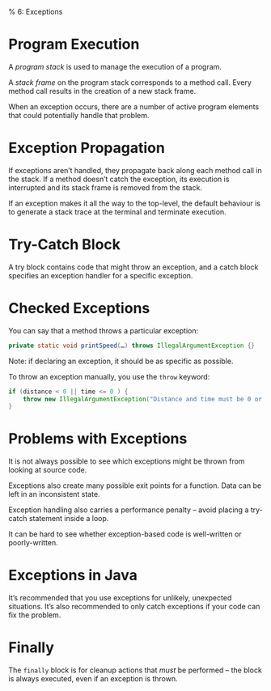 % 6: Exceptions

# Program Execution

A *program stack* is used to manage the execution of a program.

A *stack frame* on the program stack corresponds to a method call. Every method call results in the creation of a new stack frame.

When an exception occurs, there are a number of active program elements that could potentially handle that problem.

# Exception Propagation

If exceptions aren’t handled, they propagate back along each method call in the stack. If a method doesn’t catch the exception, its execution is interrupted and its stack frame is removed from the stack.

If an exception makes it all the way to the top-level, the default behaviour is to generate a stack trace at the terminal and terminate execution.

# Try-Catch Block

A try block contains code that might throw an exception, and a catch block specifies an exception handler for a specific exception.

# Checked Exceptions

You can say that a method throws a particular exception:

```java
private static void printSpeed(…) throws IllegalArgumentException {}
```

Note: if declaring an exception, it should be as specific as possible.

To throw an exception manually, you use the `throw` keyword:

```java
if (distance < 0 || time <= 0 ) {
    throw new IllegalArgumentException("Distance and time must be 0 or greater.");
}
```

# Problems with Exceptions

It is not always possible to see which exceptions might be thrown from looking at source code.

Exceptions also create many possible exit points for a function. Data can be left in an inconsistent state.

Exception handling also carries a performance penalty – avoid placing a try-catch statement inside a loop.

It can be hard to see whether exception-based code is well-written or poorly-written.

# Exceptions in Java

It’s recommended that you use exceptions for unlikely, unexpected situations. It’s also recommended to only catch exceptions if your code can fix the problem.

# Finally

The `finally` block is for cleanup actions that *must* be performed – the block is always executed, even if an exception is thrown.
